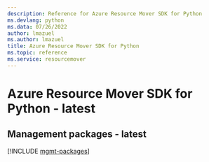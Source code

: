 ```yaml
---
description: Reference for Azure Resource Mover SDK for Python
ms.devlang: python
ms.data: 07/26/2022
author: lmazuel
ms.author: lmazuel
title: Azure Resource Mover SDK for Python
ms.topic: reference
ms.service: resourcemover
---
```

# Azure Resource Mover SDK for Python - latest

## Management packages - latest
[!INCLUDE [mgmt-packages](resource-mover-mgmt-index.md)]